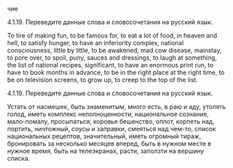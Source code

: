 чие

4.1.19. Переведите данные слова и словосочетания на русский язык.

To tire of making fun, to be famous for, to eat a lot of food, in heaven and hell, to satisfy hunger, to have an inferiority complex, national consciousness, little by little, to be awakened, mad cow disease, mainstay, to pore over, to spoil, puny, sauces and dressings, to laugh at something, the list of national recipes, significant, to have an enormous print run, to have to book months in advance, to be in the right place at the right time, to be on television screens, to grow up, to creep to the top of the list.



4.1.19. Переведите данные слова и словосочетания на русский язык.

Устать от насмешек, быть знаменитым, много есть, в раю и аду, утолять голод, иметь комплекс неполноценности, национальное сознание, мало-помалу, просыпаться, коровье бешенство, оплот, корпеть над, портить, ничтожный, соусы и заправки, смеяться над чем-то, список национальных рецептов, значительный, иметь огромный тираж, бронировать за несколько месяцев вперед, быть в нужном месте в нужное время, быть на телеэкранах, расти, заползти на вершину списка.

